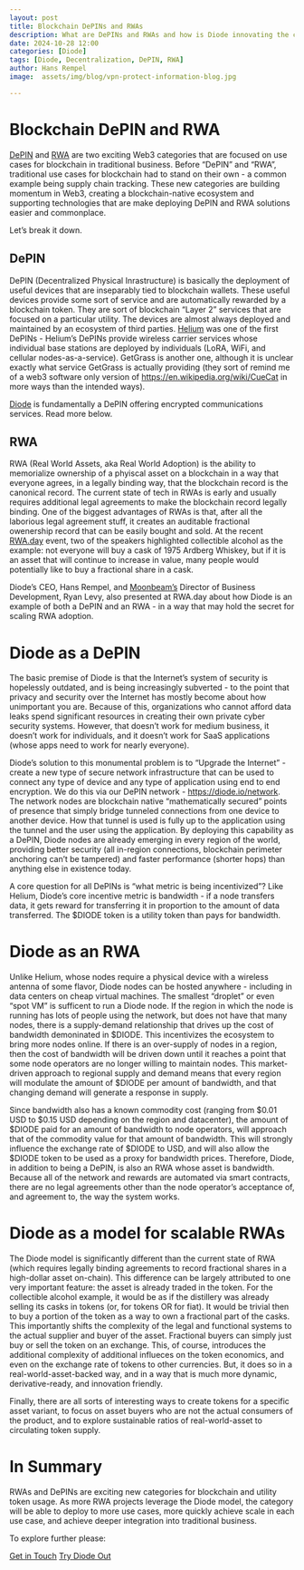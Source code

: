 ```yaml
---
layout: post
title: Blockchain DePINs and RWAs
description: What are DePINs and RWAs and how is Diode innovating the categories
date: 2024-10-28 12:00
categories: [Diode]
tags: [Diode, Decentralization, DePIN, RWA]
author: Hans Rempel
image: 	assets/img/blog/vpn-protect-information-blog.jpg

---
```


# Blockchain DePIN and RWA

[DePIN](https://cointelegraph.com/explained/decentralized-physical-infrastructure-network-depin-explained) and [RWA](https://www.rwa.world/about) are two exciting Web3 categories that are focused on use cases for blockchain in traditional business.  Before “DePIN” and “RWA”, traditional use cases for blockchain had to stand on their own - a common example being supply chain tracking.  These new categories are building momentum in Web3, creating a blockchain-native ecosystem and supporting technologies that are make deploying DePIN and RWA solutions easier and commonplace.

Let’s break it down.

## DePIN

DePIN (Decentralized Physical Inrastructure) is basically the deployment of useful devices that are inseparably tied to blockchain wallets.  These useful devices provide some sort of service and are automatically rewarded by a blockchain token.  They are sort of blockchain “Layer 2” services that are focused on a particular utility.  The devices are almost always deployed and maintained by an ecosystem of third parties.  [Helium](https://helium.com) was one of the first DePINs - Helium’s DePINs provide wireless carrier services whose individual base stations are deployed by individuals (LoRA, WiFi, and cellular nodes-as-a-service).  GetGrass is another one, although it is unclear exactly what service GetGrass is actually providing (they sort of remind me of a web3 software only version of https://en.wikipedia.org/wiki/CueCat in more ways than the intended ways).

[Diode](https://diode.io) is fundamentally a DePIN offering encrypted communications services.  Read more below.

## RWA

RWA (Real World Assets, aka Real World Adoption) is the ability to memorialize ownership of a phyiscal asset on a blockchain in a way that everyone agrees, in a legally binding way, that the blockchain record is the canonical record.  The current state of tech in RWAs is early and usually requires additional legal agreements to make the blockchain record legally binding.  One of the biggest advantages of RWAs is that, after all the laborious legal agreement stuff, it creates an auditable fractional owenership record that can be easily bought and sold.  At the recent [RWA.day](https://rwa.day) event, two of the speakers highlighted collectible alcohol as the example: not everyone will buy a cask of 1975 Ardberg Whiskey, but if it is an asset that will continue to increase in value, many people would potentially like to buy a fractional share in a cask.

Diode’s CEO, Hans Rempel, and [Moonbeam’s](https://moonbeam.network) Director of Business Development, Ryan Levy, also presented at RWA.day about how Diode is an example of both a DePIN and an RWA - in a way that may hold the secret for scaling RWA adoption.  

# Diode as a DePIN

The basic premise of Diode is that the Internet’s system of security is hopelessly outdated, and is being increasingly subverted - to the point that privacy and security over the Internet has mostly become about how unimportant you are.  Because of this, organizations who cannot afford data leaks spend significant resources in creating their own private cyber security systems.  However, that doesn’t work for medium business, it doesn’t work for individuals, and it doesn’t work for SaaS applications (whose apps need to work for nearly everyone).

Diode’s solution to this monumental problem is to “Upgrade the Internet” - create a new type of secure network infrastructure that can be used to connect any type of device and any type of application using end to end encryption.  We do this via our DePIN network - https://diode.io/network.  The network nodes are blockchain native “mathematically secured” points of presence that simply bridge tunneled connections from one device to another device.  How that tunnel is used is fully up to the application using the tunnel and the user using the application.  By deploying this capability as a DePIN, Diode nodes are already emerging in every region of the world, providing better security (all in-region connections, blockchain perimeter anchoring can’t be tampered) and faster performance (shorter hops) than anything else in existence today.

A core question for all DePINs is “what metric is being incentivized”?  Like Helium, Diode’s core incentive metric is bandwidth - if a node transfers data, it gets reward for transferring it in proportion to the amount of data transferred.  The $DIODE token is a utility token than pays for bandwidth.

# Diode as an RWA

Unlike Helium, whose nodes require a physical device with a wireless antenna of some flavor, Diode nodes can be hosted anywhere - including in data centers on cheap virtual machines.  The smallest “droplet” or even “spot VM” is sufficent to run a Diode node.  If the region in which the node is running has lots of people using the network, but does not have that many nodes, there is a supply-demand relationship that drives up the cost of bandwidth demoninated in $DIODE.  This incentivizes the ecosystem to bring more nodes online.  If there is an over-supply of nodes in a region, then the cost of bandwidth will be driven down until it reaches a point that some node operators are no longer willing to maintain nodes.  This market-driven approach to regional supply and demand means that every region will modulate the amount of $DIODE per amount of bandwidth, and that changing demand will generate a response in supply.

Since bandwidth also has a known commodity cost (ranging from $0.01 USD to $0.15 USD depending on the region and datacenter), the amount of $DIODE paid for an amount of bandwidth to node operators, will approach that of the commodity value for that amount of bandwidth.  This will strongly influence the exchange rate of $DIODE to USD, and will also allow the $DIODE token to be used as a proxy for bandwidth prices.  Therefore, Diode, in addition to being a DePIN, is also an RWA whose asset is bandwidth.  Because all of the network and rewards are automated via smart contracts, there are no legal agreements other than the node operator’s acceptance of, and agreement to, the way the system works.

# Diode as a model for scalable RWAs

The Diode model is significantly different than the current state of RWA (which requires legally binding agreements to record fractional shares in a high-dollar asset on-chain).  This difference can be largely attributed to one very important feature: the asset is already traded in the token.  For the collectible alcohol example, it would be as if the distillery was already selling its casks in tokens (or, for tokens OR for fiat).  It would be trivial then to buy a portion of the token as a way to own a fractional part of the casks.  This importantly shifts the complexity of the legal and functional systems to the actual supplier and buyer of the asset.  Fractional buyers can simply just buy or sell the token on an exchange.  This, of course, introduces the additional complexity of additional influeces on the token economics, and even on the exchange rate of tokens to other currencies.  But, it does so in a real-world-asset-backed way, and in a way that is much more dynamic, derivative-ready, and innovation friendly.

Finally, there are all sorts of interesting ways to create tokens for a specific asset variant, to focus on asset buyers who are not the actual consumers of the product, and to explore sustainable ratios of real-world-asset to circulating token supply.

# In Summary

RWAs and DePINs are exciting new categories for blockchain and utility token usage. As more RWA projects leverage the Diode model, the category will be able to deploy to more use cases, more quickly achieve scale in each use case, and achieve deeper integration into traditional business.

To explore further please:
<div class="story__buttons">
  <a href="{{"https://contactdiode.paperform.co"}}" class="btn" target="">Get in Touch</a>
  <a href="#download-app" class="btn popup-open" target="">Try Diode Out</a>
</div>

